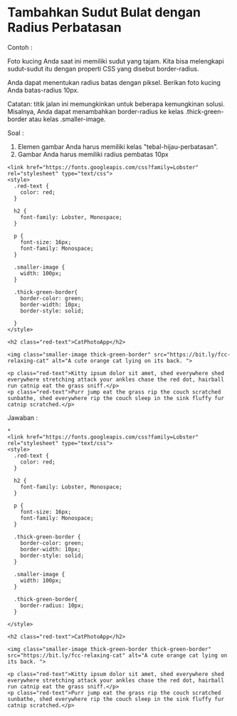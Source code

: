 # Tambahkan Sudut Bulat dengan Radius Perbatasan

Contoh :

Foto kucing Anda saat ini memiliki sudut yang tajam. Kita bisa melengkapi sudut-sudut itu dengan properti CSS yang disebut border-radius.

Anda dapat menentukan radius batas dengan piksel. Berikan foto kucing Anda batas-radius 10px.

Catatan: titik jalan ini memungkinkan untuk beberapa kemungkinan solusi. Misalnya, Anda dapat menambahkan border-radius ke kelas .thick-green-border atau kelas .smaller-image.

Soal :

1. Elemen gambar Anda harus memiliki kelas "tebal-hijau-perbatasan". 
2. Gambar Anda harus memiliki radius pembatas 10px

```
<link href="https://fonts.googleapis.com/css?family=Lobster" rel="stylesheet" type="text/css">
<style>
  .red-text {
    color: red;
  }

  h2 {
    font-family: Lobster, Monospace;
  }

  p {
    font-size: 16px;
    font-family: Monospace;
  }

  .smaller-image {
    width: 100px;
  }

  .thick-green-border{
    border-color: green;
    border-width: 10px;
    border-style: solid;

  }
</style>

<h2 class="red-text">CatPhotoApp</h2>

<img class="smaller-image thick-green-border" src="https://bit.ly/fcc-relaxing-cat" alt="A cute orange cat lying on its back. ">

<p class="red-text">Kitty ipsum dolor sit amet, shed everywhere shed everywhere stretching attack your ankles chase the red dot, hairball run catnip eat the grass sniff.</p>
<p class="red-text">Purr jump eat the grass rip the couch scratched sunbathe, shed everywhere rip the couch sleep in the sink fluffy fur catnip scratched.</p>
```

Jawaban :

```
*
<link href="https://fonts.googleapis.com/css?family=Lobster" rel="stylesheet" type="text/css">
<style>
  .red-text {
    color: red;
  }

  h2 {
    font-family: Lobster, Monospace;
  }

  p {
    font-size: 16px;
    font-family: Monospace;
  }

  .thick-green-border {
    border-color: green;
    border-width: 10px;
    border-style: solid;
  }

  .smaller-image {
    width: 100px;
  }
  
  .thick-green-border{
    border-radius: 10px;
  }
  
</style>

<h2 class="red-text">CatPhotoApp</h2>

<img class="smaller-image thick-green-border thick-green-border" src="https://bit.ly/fcc-relaxing-cat" alt="A cute orange cat lying on its back. ">

<p class="red-text">Kitty ipsum dolor sit amet, shed everywhere shed everywhere stretching attack your ankles chase the red dot, hairball run catnip eat the grass sniff.</p>
<p class="red-text">Purr jump eat the grass rip the couch scratched sunbathe, shed everywhere rip the couch sleep in the sink fluffy fur catnip scratched.</p>

```



